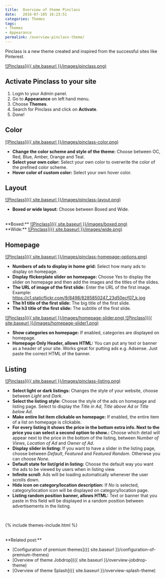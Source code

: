 ```yaml
---
title:  Overview of theme Pinclass
date:   2016-07-105 16:23:51
categories: Themes
tags:
- Themes
- Appearance
permalink: /overview-pinclass-theme/
---
```

Pinclass is a new theme created and inspired from the successful sites like Pinterest.

<a href="{{ site.baseurl }}/images/pinclass.png" class="thumbnail gallery-item" data-gallery>
![Pinclass]({{ site.baseurl }}/images/pinclass.png) 
</a>

## Activate Pinclass to your site

1. Login to your Admin panel.
2. Go to **Appearance** on left hand menu.
3. Choose **Themes**.
4. Search for Pinclass and click on **Activate**.
5. Done!

## Color

<a href="{{ site.baseurl }}/images/pinclass-color.png" class="thumbnail gallery-item" data-gallery>
![Pinclass]({{ site.baseurl }}/images/pinclass-color.png) 
</a>

+ **Change the color scheme and style of the theme:** Choose between OC, Red, Blue, Amber, Orange and Teal.
+ **Select your own color:** Select your own color to overwrite the color of the prefined color scheme.
+ **Hover color of custom color:** Select your own hover color.


## Layout

<a href="{{ site.baseurl }}/images/pinclass-layout.png" class="thumbnail gallery-item" data-gallery>
![Pinclass]({{ site.baseurl }}/images/pinclass-layout.png) 
</a>

+ **Boxed or wide layout:** Choose between Boxed and Wide.


<br>
**Boxed:**

<a href="{{ site.baseurl }}/images/boxed.png" class="thumbnail gallery-item" data-gallery>
![Pinclass]({{ site.baseurl }}/images/boxed.png) 
</a>

<br>
**Wide:**

<a href="{{ site.baseurl }}/images/wide.png" class="thumbnail gallery-item" data-gallery>
![Pinclass]({{ site.baseurl }}/images/wide.png) 
</a>


## Homepage

<a href="{{ site.baseurl }}/images/pinclass-homepage-options.png" class="thumbnail gallery-item" data-gallery>
![Pinclass]({{ site.baseurl }}/images/pinclass-homepage-options.png) 
</a>

+ **Numbers of ads to display in home grid:** Select how many ads to display on homepage.
+ **Display flickerplate slider on homepage:** Choose Yes to display the slider on homepage and then add the images and the titles of the slides.
+ **The URL of image of the first slide:** Enter the URL of the first image. Example: https://c1.staticflickr.com/9/8498/8285850247_23d50ecf07_k.jpg
+ **The h1 title of the first slide:** The big title of the first slide.
+ **The h3 title of the first slide:** The subtitle of the first slide.

<a href="{{ site.baseurl }}/images/homepage-slider.png" class="thumbnail gallery-item" data-gallery>
![Pinclass]({{ site.baseurl }}/images/homepage-slider.png) 
</a>

<a href="{{ site.baseurl }}/images/homepage-slider1.png" class="thumbnail gallery-item" data-gallery>
![Pinclass]({{ site.baseurl }}/images/homepage-slider1.png) 
</a>

+ **Show categories on homepage:** If enabled, categories are displayed on homepage.
+ **Homepage Only Header, allows HTML:** You can put any text or banner as a header of your site. Works great for putting ads e.g. Adsense. Just paste the correct HTML of the banner.


## Listing

<a href="{{ site.baseurl }}/images/pinclass-listing.png" class="thumbnail gallery-item" data-gallery>
![Pinclass]({{ site.baseurl }}/images/pinclass-listing.png) 
</a>

+ **Select light or dark listings:** Changes the style of your website, choose between _Light_ and _Dark_.
+ **Select the listing style:** Choose the style of the ads on homepage and listing page. Select to display the _Title in Ad_, _Title above Ad_ or _Title below Ad_.
+ **Make entire list item clickable on homepage:** If enabled, the entire item of a list on homepage is clickable.
+ **For every listing it shows the price in the bottom extra info. Next to the price you can select a second option to show.:** Choose which detail will appear next to the price in the bottom of the listing, between _Number of Views_, _Location of Ad_ and _Owner of Ad_.
+ **Display slider in listing:** If you want to have a slider in the listing page, choose between _Default_, _Featured_ and _Featured Random_. Otherwse you can choose _None_.
+ **Default state for list/grid in listing:** Choose the default way you want the ads to be viewed by users when in listing view.
+ **Infinite scroll:** Ads will be loading automatically whenever the user scrolls down.
+ **Hide icon on category/location description:** If _No_ is selected, category/location icon will be displayed on category/location page.
+ **Listing random position banner, allows HTML:** Text or banner that you paste in this field will be displayed in a random position between advertisements in the listing.

<br>

{% include themes-include.html %}

<br>
**Related post:**

* [Configuration of premium themes]({{ site.baseurl }}/configuration-of-premium-themes)
* [Overview of theme Jobdrop]({{ site.baseurl }}/overview-jobdrop-theme)
* [Overview of theme Splash]({{ site.baseurl }}/overview-splash-theme)



